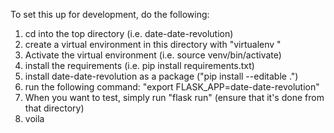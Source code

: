 To set this up for development, do the following:
1) cd into the top directory (i.e. date-date-revolution)
2) create a virtual environment in this directory with "virtualenv <virtual environment name>"
3) Activate the virtual environment (i.e. source venv/bin/activate)
4) install the requirements (i.e. pip install requirements.txt)
5) install date-date-revolution as a package ("pip install --editable .")
6) run the following command: "export FLASK_APP=date-date-revolution"
7) When you want to test, simply run "flask run" (ensure that it's done from that directory)
8) voila
